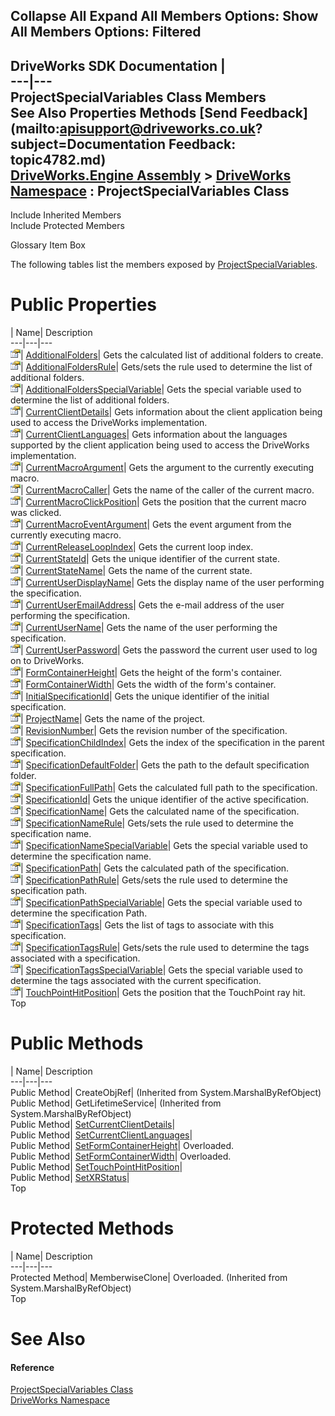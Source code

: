 Collapse All Expand All Members Options: Show All  Members Options: Filtered   
---  
DriveWorks SDK Documentation  |   
---|---  
ProjectSpecialVariables Class Members   
See Also Properties Methods [Send Feedback](mailto:apisupport@driveworks.co.uk?subject=Documentation Feedback: topic4782.md)  
[DriveWorks.Engine Assembly](topic2156.md) > [DriveWorks Namespace](topic2159.md) : ProjectSpecialVariables Class  
---  
  
Include Inherited Members    
Include Protected Members  


Glossary Item Box

The following tables list the members exposed by [ProjectSpecialVariables](topic4782.md).

# Public Properties

| Name| Description  
---|---|---  
![Public Property](dotnetimages/publicProperty.gif)| [AdditionalFolders](topic4798.md)| Gets the calculated list of additional folders to create.   
![Public Property](dotnetimages/publicProperty.gif)| [AdditionalFoldersRule](topic4799.md)| Gets/sets the rule used to determine the list of additional folders.   
![Public Property](dotnetimages/publicProperty.gif)| [AdditionalFoldersSpecialVariable](topic4800.md)| Gets the special variable used to determine the list of additional folders.   
![Public Property](dotnetimages/publicProperty.gif)| [CurrentClientDetails](topic4801.md)| Gets information about the client application being used to access the DriveWorks implementation.   
![Public Property](dotnetimages/publicProperty.gif)| [CurrentClientLanguages](topic4802.md)| Gets information about the languages supported by the client application being used to access the DriveWorks implementation.   
![Public Property](dotnetimages/publicProperty.gif)| [CurrentMacroArgument](topic4803.md)| Gets the argument to the currently executing macro.   
![Public Property](dotnetimages/publicProperty.gif)| [CurrentMacroCaller](topic4804.md)| Gets the name of the caller of the current macro.   
![Public Property](dotnetimages/publicProperty.gif)| [CurrentMacroClickPosition](topic4805.md)| Gets the position that the current macro was clicked.   
![Public Property](dotnetimages/publicProperty.gif)| [CurrentMacroEventArgument](topic4806.md)| Gets the event argument from the currently executing macro.   
![Public Property](dotnetimages/publicProperty.gif)| [CurrentReleaseLoopIndex](topic4807.md)| Gets the current loop index.   
![Public Property](dotnetimages/publicProperty.gif)| [CurrentStateId](topic4808.md)| Gets the unique identifier of the current state.   
![Public Property](dotnetimages/publicProperty.gif)| [CurrentStateName](topic4809.md)| Gets the name of the current state.   
![Public Property](dotnetimages/publicProperty.gif)| [CurrentUserDisplayName](topic4810.md)| Gets the display name of the user performing the specification.   
![Public Property](dotnetimages/publicProperty.gif)| [CurrentUserEmailAddress](topic4811.md)| Gets the e-mail address of the user performing the specification.   
![Public Property](dotnetimages/publicProperty.gif)| [CurrentUserName](topic4812.md)| Gets the name of the user performing the specification.   
![Public Property](dotnetimages/publicProperty.gif)| [CurrentUserPassword](topic4813.md)| Gets the password the current user used to log on to DriveWorks.   
![Public Property](dotnetimages/publicProperty.gif)| [FormContainerHeight](topic4814.md)| Gets the height of the form's container.   
![Public Property](dotnetimages/publicProperty.gif)| [FormContainerWidth](topic4815.md)| Gets the width of the form's container.   
![Public Property](dotnetimages/publicProperty.gif)| [InitialSpecificationId](topic4816.md)| Gets the unique identifier of the initial specification.   
![Public Property](dotnetimages/publicProperty.gif)| [ProjectName](topic4817.md)| Gets the name of the project.   
![Public Property](dotnetimages/publicProperty.gif)| [RevisionNumber](topic4818.md)| Gets the revision number of the specification.   
![Public Property](dotnetimages/publicProperty.gif)| [SpecificationChildIndex](topic4819.md)| Gets the index of the specification in the parent specification.   
![Public Property](dotnetimages/publicProperty.gif)| [SpecificationDefaultFolder](topic4820.md)| Gets the path to the default specification folder.   
![Public Property](dotnetimages/publicProperty.gif)| [SpecificationFullPath](topic4821.md)| Gets the calculated full path to the specification.   
![Public Property](dotnetimages/publicProperty.gif)| [SpecificationId](topic4822.md)| Gets the unique identifier of the active specification.   
![Public Property](dotnetimages/publicProperty.gif)| [SpecificationName](topic4823.md)| Gets the calculated name of the specification.   
![Public Property](dotnetimages/publicProperty.gif)| [SpecificationNameRule](topic4824.md)| Gets/sets the rule used to determine the specification name.   
![Public Property](dotnetimages/publicProperty.gif)| [SpecificationNameSpecialVariable](topic4825.md)| Gets the special variable used to determine the specification name.   
![Public Property](dotnetimages/publicProperty.gif)| [SpecificationPath](topic4826.md)| Gets the calculated path of the specification.   
![Public Property](dotnetimages/publicProperty.gif)| [SpecificationPathRule](topic4827.md)| Gets/sets the rule used to determine the specification path.   
![Public Property](dotnetimages/publicProperty.gif)| [SpecificationPathSpecialVariable](topic4828.md)| Gets the special variable used to determine the specification Path.   
![Public Property](dotnetimages/publicProperty.gif)| [SpecificationTags](topic4829.md)| Gets the list of tags to associate with this specification.   
![Public Property](dotnetimages/publicProperty.gif)| [SpecificationTagsRule](topic4830.md)| Gets/sets the rule used to determine the tags associated with a specification.   
![Public Property](dotnetimages/publicProperty.gif)| [SpecificationTagsSpecialVariable](topic4831.md)| Gets the special variable used to determine the tags associated with the current specification.   
![Public Property](dotnetimages/publicProperty.gif)| [TouchPointHitPosition](topic4832.md)| Gets the position that the TouchPoint ray hit.   
Top

# Public Methods

| Name| Description  
---|---|---  
Public Method| CreateObjRef|  (Inherited from System.MarshalByRefObject)  
Public Method| GetLifetimeService|  (Inherited from System.MarshalByRefObject)  
Public Method| [SetCurrentClientDetails](topic4788.md)|   
Public Method| [SetCurrentClientLanguages](topic4789.md)|   
Public Method| [SetFormContainerHeight](topic4790.md)| Overloaded.   
Public Method| [SetFormContainerWidth](topic4793.md)| Overloaded.   
Public Method| [SetTouchPointHitPosition](topic4796.md)|   
Public Method| [SetXRStatus](topic4797.md)|   
Top

# Protected Methods

| Name| Description  
---|---|---  
Protected Method| MemberwiseClone| Overloaded. (Inherited from System.MarshalByRefObject)  
Top

# See Also

#### Reference

[ProjectSpecialVariables Class](topic4782.md)   
[DriveWorks Namespace](topic2159.md)


